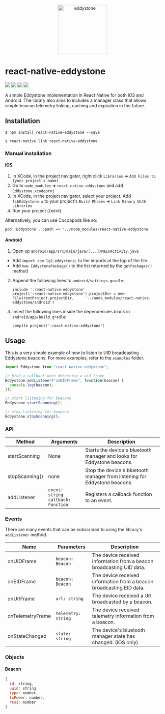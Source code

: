 <p align="center">
  <img src="https://i.imgur.com/aljsEUU.png" width="160" alt="eddystone">
</p>

# react-native-eddystone

<img src="https://img.shields.io/npm/v/react-native-eddystone.svg" /> <img src="https://img.shields.io/github/repo-size/lg2/react-native-eddystone.svg" /> <img src="https://img.shields.io/github/issues/lg2/react-native-eddystone.svg" /> <img src="https://img.shields.io/github/license/lg2/react-native-eddystone.svg" />

A simple Eddystone implementation in React Native for both iOS and Android. The library also aims to includes a manager class that allows simple beacon telemetry linking, caching and expiration in the future.

## Installation

`$ npm install react-native-eddystone --save`

`$ react-native link react-native-eddystone`

### Manual installation

#### iOS

1. In XCode, in the project navigator, right click `Libraries` ➜ `Add Files to [your project's name]`
2. Go to `node_modules` ➜ `react-native-eddystone` and add `Eddystone.xcodeproj`
3. In XCode, in the project navigator, select your project. Add `libEddystone.a` to your project's `Build Phases` ➜ `Link Binary With Libraries`
4. Run your project (`Cmd+R`)

Alternatively, you can use Cocoapods like so:

`pod 'Eddystone', :path => '../node_modules/react-native-eddystone'`

#### Android

1. Open up `android/app/src/main/java/[...]/MainActivity.java`

- Add `import com.lg2.eddystone;` to the imports at the top of the file
- Add `new EddystonePackage()` to the list returned by the `getPackages()` method

2. Append the following lines to `android/settings.gradle`:

   ```
   include ':react-native-eddystone'
   project(':react-native-eddystone').projectDir = new File(rootProject.projectDir, 	'../node_modules/react-native-eddystone/android')
   ```

3. Insert the following lines inside the dependencies block in `android/app/build.gradle`:
   ```
   compile project(':react-native-eddystone')
   ```

## Usage

This is a very simple example of how to listen to UID broadcasting Eddystone beacons. For more examples, refer to the `examples` folder.

```javascript
import Eddystone from "react-native-eddystone";

// bind a callback when detecting a uid frame
Eddystone.addListener("onUIDFrame", function(beacon) {
  console.log(beacon);
});

// start listening for beacons
Eddystone.startScanning();

// stop listening for beacons
Eddystone.stopScanning();
```

### API

| Method         | Arguments                                 | Description                                                               |
| -------------- | ----------------------------------------- | ------------------------------------------------------------------------- |
| startScanning  | None                                      | Starts the device's bluetooth manager and looks for Eddystone beacons.    |
| stopScanning() | none                                      | Stop the device's bluetooth manager from listening for Eddystone beacons. |
| addListener    | `event: string`<br />`callback: Function` | Registers a callback function to an event.                                |

### Events

There are many events that can be subscribed to using the library's `addListener` method.

| Name             | Parameters          | Description                                                          |
| ---------------- | ------------------- | -------------------------------------------------------------------- |
| onUIDFrame       | `beacon: Beacon`    | The device received information from a beacon broadcasting UID data. |
| onEIDFrame       | `beacon: Beacon`    | The device received information from a beacon broadcasting EID data. |
| onUrlFrame       | `url: string`       | The device received a Url broadcasted by a beacon.                   |
| onTelemetryFrame | `telemetry: string` | The device received telemetry information from a beacon.             |
| onStateChanged   | `state: string`     | The device's bluetooth manager state has changed. (iOS only)         |

### Objects

#### Beacon

```js
{
  id: string,
  uuid: string,
  type: number,
  txPower: number,
  rssi: number
}
```
